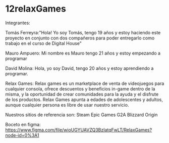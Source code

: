 # 12relaxGames
Integrantes:

Tomás Ferreyra:"Hola! Yo soy Tomás, tengo 19 años y estoy haciendo este proyecto en conjunto con dos compañeros para poder entregarlo como trabajo en el curso de Digital House"

Mauro Ampuero: Mi nombre es Mauro tengo 21 años y estoy empezando a programar

David Molina: Hola, yo soy David, tengo 20 años y estoy aprendiendo a programar.

Relax Games:
  Relax games es un marketplace de venta de videojuegos para cualquier consola, ofrece descuentos y beneficios in-game dentro de la misma, y la oportunidad de crear comunidades para la ayuda y el disfrute de los productos. Relax Games apunta a edades de adolescentes y adultos, aunque cualquier persona es libre de usar nuestro servicio. 
  
  Nuestros sitios de  referencia son:
  Steam
  Epic Games
  G2A
  Blizzard
  Origin
  
  Boceto en figma: https://www.figma.com/file/wioUGYUAVZQ3BzIatqFwLT/RelaxGames?node-id=0%3A1
